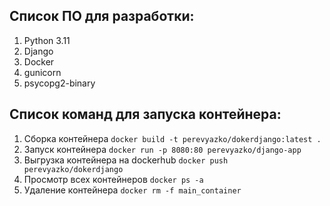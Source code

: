 
## Список ПО для разработки:
1. Python 3.11
2. Django
3. Docker
4. gunicorn
5. psycopg2-binary

## Список команд для запуска контейнера:

1. Сборка контейнера
`docker build -t perevyazko/dokerdjango:latest .`
2. Запуск контейнера
`docker run -p 8080:80 perevyazko/django-app`
3. Выгрузка контейнера на dockerhub
`docker push perevyazko/dokerdjango`
4.  Просмотр всех контейнеров
`docker ps -a`
5.  Удаление контейнера
`docker rm -f main_container`





